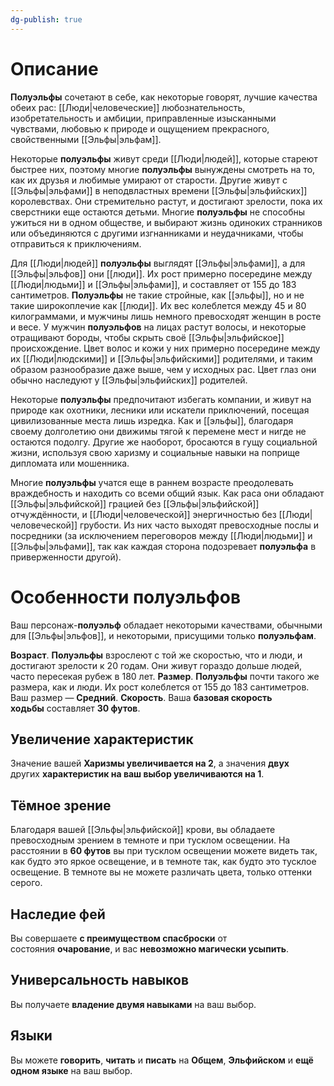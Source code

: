 ```yaml
---
dg-publish: true
---
```

# Описание

**Полуэльфы** сочетают в себе, как некоторые говорят, лучшие качества обеих рас: [[Люди|человеческие]] любознательность, изобретательность и амбиции, приправленные изысканными чувствами, любовью к природе и ощущением прекрасного, свойственными [[Эльфы|эльфам]].

Некоторые **полуэльфы** живут среди [[Люди|людей]], которые стареют быстрее них, поэтому многие **полуэльфы** вынуждены смотреть на то, как их друзья и любимые умирают от старости. Другие живут с [[Эльфы|эльфами]] в неподвластных времени [[Эльфы|эльфийских]] королевствах. Они стремительно растут, и достигают зрелости, пока их сверстники еще остаются детьми. Многие **полуэльфы** не способны ужиться ни в одном обществе, и выбирают жизнь одиноких странников или объединяются с другими изгнанниками и неудачниками, чтобы отправиться к приключениям.

Для [[Люди|людей]] **полуэльфы** выглядят [[Эльфы|эльфами]], а для [[Эльфы|эльфов]] они [[люди]]. Их рост примерно посередине между [[Люди|людьми]] и [[Эльфы|эльфами]], и составляет от 155 до 183 сантиметров. **Полуэльфы** не такие стройные, как [[эльфы]], но и не такие широкоплечие как [[люди]]. Их вес колеблется между 45 и 80 килограммами, и мужчины лишь немного превосходят женщин в росте и весе. У мужчин **полуэльфов** на лицах растут волосы, и некоторые отращивают бороды, чтобы скрыть своё [[Эльфы|эльфийское]] происхождение. Цвет волос и кожи у них примерно посередине между их [[Люди|людскими]] и [[Эльфы|эльфийскими]] родителями, и таким образом разнообразие даже выше, чем у исходных рас. Цвет глаз они обычно наследуют у [[Эльфы|эльфийских]] родителей.

Некоторые **полуэльфы** предпочитают избегать компании, и живут на природе как охотники, лесники или искатели приключений, посещая цивилизованные места лишь изредка. Как и [[эльфы]], благодаря своему долголетию они движимы тягой к перемене мест и нигде не остаются подолгу. Другие же наоборот, бросаются в гущу социальной жизни, используя свою харизму и социальные навыки на поприще дипломата или мошенника.

Многие **полуэльфы** учатся еще в раннем возрасте преодолевать враждебность и находить со всеми общий язык. Как раса они обладают [[Эльфы|эльфийской]] грацией без [[Эльфы|эльфийской]] отчуждённости, и [[Люди|человеческой]] энергичностью без [[Люди|человеческой]] грубости. Из них часто выходят превосходные послы и посредники (за исключением переговоров между [[Люди|людьми]] и [[Эльфы|эльфами]], так как каждая сторона подозревает **полуэльфа** в приверженности другой).

# Особенности полуэльфов

Ваш персонаж-**полуэльф** обладает некоторыми качествами, обычными для [[Эльфы|эльфов]], и некоторыми, присущими только **полуэльфам**.

**Возраст**. **Полуэльфы** взрослеют с той же скоростью, что и люди, и достигают зрелости к 20 годам. Они живут гораздо дольше людей, часто пересекая рубеж в 180 лет.
**Размер**. **Полуэльфы** почти такого же размера, как и люди. Их рост колеблется от 155 до 183 сантиметров. Ваш размер — **Средний**.
**Скорость**. Ваша **базовая скорость ходьбы** составляет **30 футов**.

## Увеличение характеристик

Значение вашей **Харизмы увеличивается на 2**, а значения **двух** других **характеристик на ваш выбор увеличиваются на 1**.

## Тёмное зрение

Благодаря вашей [[Эльфы|эльфийской]] крови, вы обладаете превосходным зрением в темноте и при тусклом освещении. На расстоянии в **60 футов** вы при тусклом освещении можете видеть так, как будто это яркое освещение, и в темноте так, как будто это тусклое освещение. В темноте вы не можете различать цвета, только оттенки серого.

## Наследие фей

Вы совершаете **с преимуществом спасброски** от состояния **очарование**, и вас **невозможно магически усыпить**.

## Универсальность навыков

Вы получаете **владение двумя навыками** на ваш выбор.

## Языки

Вы можете **говорить**, **читать** и **писать** на **Общем**, **Эльфийском** и **ещё одном языке** на ваш выбор.